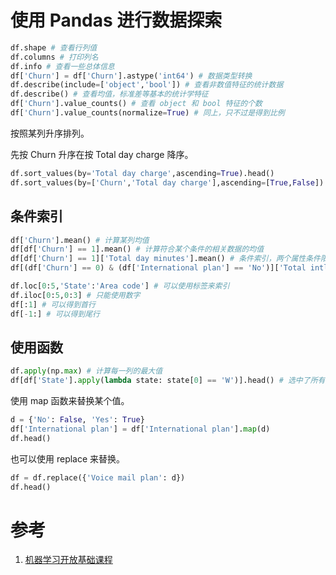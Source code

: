 # 使用 Pandas 进行数据探索


```python
df.shape # 查看行列值
df.columns # 打印列名
df.info # 查看一些总体信息
df['Churn'] = df['Churn'].astype('int64') # 数据类型转换
df.describe(include=['object','bool']) # 查看非数值特征的统计数据
df.describe() # 查看均值，标准差等基本的统计学特征
df['Churn'].value_counts() # 查看 object 和 bool 特征的个数
df['Churn'].value_counts(normalize=True) # 同上，只不过是得到比例

```

按照某列升序排列。

先按 Churn 升序在按 Total day charge 降序。

```python
df.sort_values(by='Total day charge',ascending=True).head()
df.sort_values(by=['Churn','Total day charge'],ascending=[True,False]).head()
```

## 条件索引

```python
df['Churn'].mean() # 计算某列均值
df[df['Churn'] == 1].mean() # 计算符合某个条件的相关数据的均值
df[df['Churn'] == 1]['Total day minutes'].mean() # 条件索引，两个属性条件限定。
df[(df['Churn'] == 0) & (df['International plan'] == 'No')]['Total intl minutes'].max()
```

```python
df.loc[0:5,'State':'Area code'] # 可以使用标签来索引
df.iloc[0:5,0:3] # 只能使用数字
df[:1] # 可以得到首行
df[-1:] # 可以得到尾行
```

## 使用函数

```python
df.apply(np.max) # 计算每一列的最大值
df[df['State'].apply(lambda state: state[0] == 'W')].head() # 选中了所有以 W 开头的州
```

使用 map 函数来替换某个值。
```python
d = {'No': False, 'Yes': True}
df['International plan'] = df['International plan'].map(d)
df.head()
```

也可以使用 replace 来替换。
```python
df = df.replace({'Voice mail plan': d})
df.head()
```
# 参考

1. [机器学习开放基础课程](https://www.lanqiao.cn/courses/1283/learning/)